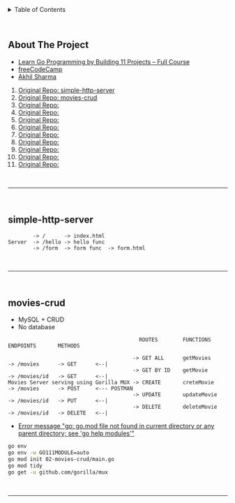 <details>
  <summary>Table of Contents</summary>
  <ol>
    <li><a href="#about-the-project">About The Project</a></li>
    <li><a href="#simple-http-server">simple-http-server</a></li>
    <li><a href="#movies-crud">movies-crud</a></li>
  </ol>
</details>

&nbsp;

## About The Project

- [Learn Go Programming by Building 11 Projects – Full Course](https://www.youtube.com/watch?v=jFfo23yIWac)
- [freeCodeCamp](https://www.freecodecamp.org/)
- [Akhil Sharma](https://github.com/AkhilSharma90)

1. [Original Repo: simple-http-server](https://github.com/AkhilSharma90/simple-http-server-GO)
2. [Original Repo: movies-crud](https://github.com/AkhilSharma90?tab=repositories&type=source)
3. [Original Repo: ]()
4. [Original Repo: ]()
5. [Original Repo: ]()
6. [Original Repo: ]()
7. [Original Repo: ]()
8. [Original Repo: ]()
9. [Original Repo: ]()
10. [Original Repo: ]()
11. [Original Repo: ]()

&nbsp;

---

&nbsp;

## simple-http-server

```
        -> /      -> index.html
Server  -> /hello -> hello func
        -> /form  -> form func  -> form.html
```

&nbsp;

---

&nbsp;

## movies-crud

- MySQL + CRUD
- No database

```
                                          ROUTES        FUNCTIONS     ENDPOINTS       METHODS

                                        -> GET ALL      getMovies     -> /movies      -> GET      <--|
                                        -> GET BY ID    getMovie      -> /movies/id   -> GET      <--|
Movies Server serving using Gorilla MUX -> CREATE       creteMovie    -> /movies      -> POST     <--- POSTMAN
                                        -> UPDATE       updateMovie   -> /movies/id   -> PUT      <--|
                                        -> DELETE       deleteMovie   -> /movies/id   -> DELETE   <--|
```

- [Error message "go: go.mod file not found in current directory or any parent directory; see 'go help modules'"](https://stackoverflow.com/questions/66894200/error-message-go-go-mod-file-not-found-in-current-directory-or-any-parent-dire)

```sh
go env
go env -w GO111MODULE=auto
go mod init 02-movies-crud/main.go
go mod tidy
go get -u github.com/gorilla/mux
```

&nbsp;

---

&nbsp;
